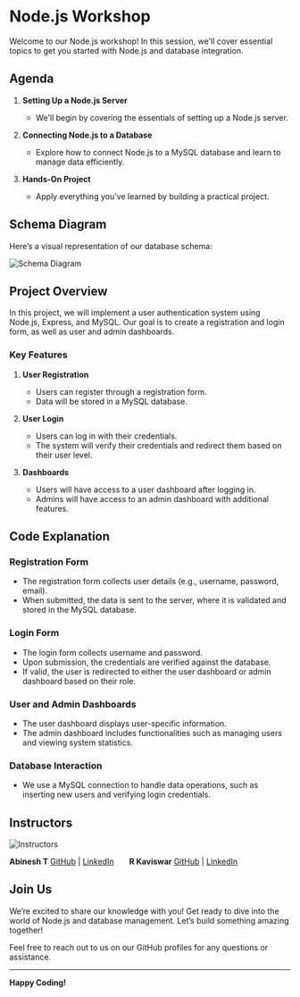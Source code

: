 # Node.js Workshop

Welcome to our Node.js workshop! In this session, we'll cover essential topics to get you started with Node.js and database integration.

## Agenda

1. **Setting Up a Node.js Server**
   - We'll begin by covering the essentials of setting up a Node.js server.

2. **Connecting Node.js to a Database**
   - Explore how to connect Node.js to a MySQL database and learn to manage data efficiently.

3. **Hands-On Project**
   - Apply everything you've learned by building a practical project.

## Schema Diagram

Here’s a visual representation of our database schema:

![Schema Diagram](https://i.imgur.com/EIF5w4t.png)

## Project Overview

In this project, we will implement a user authentication system using Node.js, Express, and MySQL. Our goal is to create a registration and login form, as well as user and admin dashboards.

### Key Features

1. **User Registration**
   - Users can register through a registration form.
   - Data will be stored in a MySQL database.

2. **User Login**
   - Users can log in with their credentials.
   - The system will verify their credentials and redirect them based on their user level.

3. **Dashboards**
   - Users will have access to a user dashboard after logging in.
   - Admins will have access to an admin dashboard with additional features.

## Code Explanation

### Registration Form
- The registration form collects user details (e.g., username, password, email).
- When submitted, the data is sent to the server, where it is validated and stored in the MySQL database.

### Login Form
- The login form collects username and password.
- Upon submission, the credentials are verified against the database.
- If valid, the user is redirected to either the user dashboard or admin dashboard based on their role.

### User and Admin Dashboards
- The user dashboard displays user-specific information.
- The admin dashboard includes functionalities such as managing users and viewing system statistics.

### Database Interaction
- We use a MySQL connection to handle data operations, such as inserting new users and verifying login credentials.


## Instructors

![Instructors](https://i.imgur.com/9i1Nm1m.png)

**Abinesh T** [GitHub](https://github.com/knightempire) | [LinkedIn](https://www.linkedin.com/in/abinesh-t-4732a8222/) &nbsp;&nbsp;&nbsp;&nbsp;&nbsp; **R Kaviswar** [GitHub](https://github.com/Kaviswar45) | [LinkedIn](https://www.linkedin.com/in/kaviswar45)


## Join Us

We’re excited to share our knowledge with you! Get ready to dive into the world of Node.js and database management. Let’s build something amazing together!

Feel free to reach out to us on our GitHub profiles for any questions or assistance.

---

**Happy Coding!**
